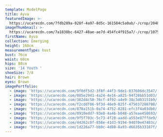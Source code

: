 ```yaml
---
template: ModelPage
title: Ayva
featuredImage: >-
  https://ucarecdn.com/7fdb289a-028f-4a97-8d5c-161584c5a0ab/-/crop/2048x1029/0,0/-/preview/
imageThumbnail: >-
  https://ucarecdn.com/7a1838bc-6427-48ae-ae7d-454fc4f915a7/-/crop/1075x1562/109,131/-/preview/
firstName: Ayva
collection: Emerging
height: 160cm
measurementType: bust
bust: 76cm
waist: 60cm
hips: 88cm
size: '14 Youth '
shoeSize: 7/8
hair: Brown
eyes: Brown
imagePortfolio:
  - image: 'https://ucarecdn.com/9f0df5d2-3f8f-44f3-9de1-037606dc3547/'
  - image: 'https://ucarecdn.com/085e2941-4a24-4e16-a825-94f28bb51d03/'
  - image: 'https://ucarecdn.com/362d4c50-76cf-4f92-a4e9-38c3d03151b9/'
  - image: 'https://ucarecdn.com/f2cddf06-9f3d-46e9-825f-475037288708/'
  - image: 'https://ucarecdn.com/870a151b-0a74-4752-8281-efc3f4a03db0/'
  - image: 'https://ucarecdn.com/0910edd7-93e8-4a46-b048-a57eae458693/'
  - image: 'https://ucarecdn.com/9f5f703c-5c73-4f28-aadd-a553e87ffde9/'
  - image: 'https://ucarecdn.com/44262c0f-858e-41d3-9194-94070e47483c/'
  - image: 'https://ucarecdn.com/1d226a77-bb9c-4d80-8a93-d6635b33187f/'
---
```


